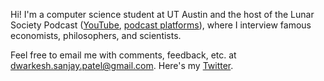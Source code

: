Hi! I'm a computer science student at UT Austin and the host of the Lunar Society Podcast ([YouTube](https://www.youtube.com/c/DwarkeshPatel), [podcast platforms](https://anchor.fm/dwarkeshpatel)), where I interview famous economists, philosophers, and scientists.

Feel free to email me with comments, feedback, etc. at dwarkesh.sanjay.patel@gmail.com. Here's my [Twitter](https://twitter.com/dwarkesh_sp).
